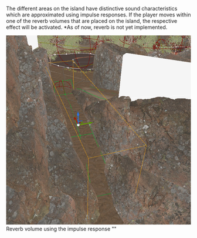 The different areas on the island have distinctive sound characteristics which are approximated using impulse responses. If the player moves within one of the reverb volumes that are placed on the island, the respective effect will be activated. *As of now, reverb is not yet implemented.

![](attachments/Pasted%20image%2020240429231944.png)
Reverb volume using the impulse response ""
